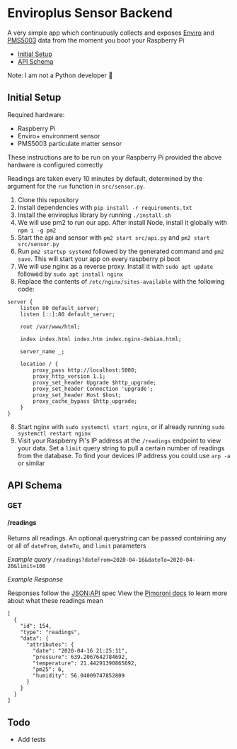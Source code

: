 # Enviroplus Sensor Backend

A very simple app which continuously collects and exposes [Enviro](https://shop.pimoroni.com/products/enviro?variant=31155658457171) and [PMS5003](https://shop.pimoroni.com/products/pms5003-particulate-matter-sensor-with-cable) data from the moment you boot your Raspberry Pi

- [Initial Setup](https://github.com/LaurenceTaylor/enviro-monitor-backend#initial-setup)
- [API Schema](https://github.com/LaurenceTaylor/enviro-monitor-backend#api-schema)

Note: I am not a Python developer 🙂

## Initial Setup

Required hardware:
- Raspberry Pi
- Enviro+ environment sensor
- PMS5003 particulate matter sensor

These instructions are to be run on your Raspberry Pi provided the above hardware is configured correctly

Readings are taken every 10 minutes by default, determined by the argument for the `run` function in `src/sensor.py`.

1. Clone this repository
2. Install dependencies with `pip install -r requirements.txt`
3. Install the enviroplus library by running `./install.sh`
4. We will use pm2 to run our app. After install Node, install it globally with `npm i -g pm2` 
5. Start the api and sensor with `pm2 start src/api.py` and `pm2 start src/sensor.py`
6. Run `pm2 startup systemd` followed by the generated command and `pm2 save`. This will start your app on every raspberry pi boot
7. We will use nginx as a reverse proxy. Install it with `sudo apt update` followed by `sudo apt install nginx`
8. Replace the contents of `/etc/nginx/sites-available` with the following code:
````
server {
	listen 80 default_server;
	listen [::]:80 default_server;

	root /var/www/html;

	index index.html index.htm index.nginx-debian.html;

	server_name _;

	location / {
		proxy_pass http://localhost:5000;
		proxy_http_version 1.1;
		proxy_set_header Upgrade $http_upgrade;
		proxy_set_header Connection 'upgrade';
		proxy_set_header Host $host;
		proxy_cache_bypass $http_upgrade;
	}
}
````
8. Start nginx with `sudo systemctl start nginx`, or if already running `sudo systemctl restart nginx`
9. Visit your Raspberry Pi's IP address at the `/readings` endpoint to view your data. Set a `limit` query string to pull a certain number of readings from the database. To find your devices IP address you could use `arp -a` or similar

## API Schema

### GET
#### /readings
Returns all readings. An optional querystring can be passed containing any or all of `dateFrom`, `dateTo`, and `limit` parameters

*Example query*
`/readings?dateFrom=2020-04-16&dateTo=2020-04-20&limit=100`

*Example Response*

Responses follow the [JSON:API](https://jsonapi.org/) spec
View the [Pimoroni docs](https://learn.pimoroni.com/tutorial/sandyj/getting-started-with-enviro-plus) to learn more about what these readings mean

````
[
  {
    "id": 154,
    "type": "readings",
    "data": {
      "attributes": {
        "date": "2020-04-16 21:25:11",
        "pressure": 639.2067642784692,
        "temperature": 21.44291390865692,
        "pm25": 6,
        "humidity": 56.04009747852809
      }
    }
  }
]
````

## Todo

- Add tests
